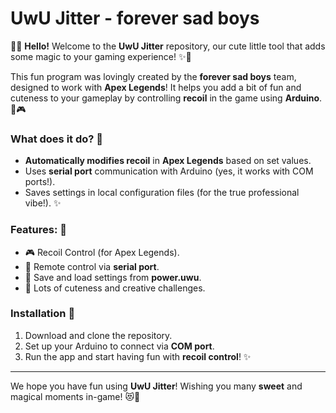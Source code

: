# UwU Jitter - forever sad boys

🌸✨ **Hello!** Welcome to the **UwU Jitter** repository, our cute little tool that adds some magic to your gaming experience! ✨🌸

This fun program was lovingly created by the **forever sad boys** team, designed to work with **Apex Legends**! It helps you add a bit of fun and cuteness to your gameplay by controlling **recoil** in the game using **Arduino**. 🌸🎮

### What does it do? 🌟
- **Automatically modifies recoil** in **Apex Legends** based on set values.
- Uses **serial port** communication with Arduino (yes, it works with COM ports!).
- Saves settings in local configuration files (for the true professional vibe!). ✨

### Features: 🎀
- 🎮 Recoil Control (for Apex Legends).
- 🔌 Remote control via **serial port**.
- 💾 Save and load settings from **power.uwu**.
- 🌈 Lots of cuteness and creative challenges.

### Installation 💖
1. Download and clone the repository.
2. Set up your Arduino to connect via **COM port**.
3. Run the app and start having fun with **recoil control**! ✨

---

We hope you have fun using **UwU Jitter**! Wishing you many **sweet** and magical moments in-game! 😻🌸
